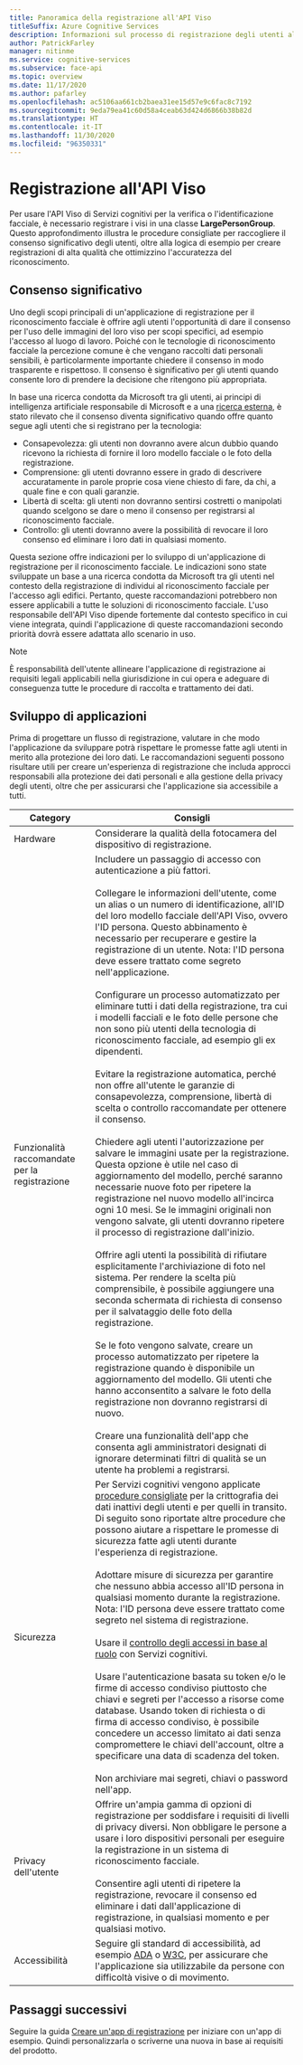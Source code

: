 ```yaml
---
title: Panoramica della registrazione all'API Viso
titleSuffix: Azure Cognitive Services
description: Informazioni sul processo di registrazione degli utenti al servizio di riconoscimento volto Viso.
author: PatrickFarley
manager: nitinme
ms.service: cognitive-services
ms.subservice: face-api
ms.topic: overview
ms.date: 11/17/2020
ms.author: pafarley
ms.openlocfilehash: ac5106aa661cb2baea31ee15d57e9c6fac8c7192
ms.sourcegitcommit: 9eda79ea41c60d58a4ceab63d424d6866b38b82d
ms.translationtype: HT
ms.contentlocale: it-IT
ms.lasthandoff: 11/30/2020
ms.locfileid: "96350331"
---
```

# <a name="face-api-enrollment"></a>Registrazione all'API Viso

Per usare l'API Viso di Servizi cognitivi per la verifica o l'identificazione facciale, è necessario registrare i visi in una classe **LargePersonGroup**. Questo approfondimento illustra le procedure consigliate per raccogliere il consenso significativo degli utenti, oltre alla logica di esempio per creare registrazioni di alta qualità che ottimizzino l'accuratezza del riconoscimento.  

## <a name="meaningful-consent"></a>Consenso significativo 

Uno degli scopi principali di un'applicazione di registrazione per il riconoscimento facciale è offrire agli utenti l'opportunità di dare il consenso per l'uso delle immagini del loro viso per scopi specifici, ad esempio l'accesso al luogo di lavoro. Poiché con le tecnologie di riconoscimento facciale la percezione comune è che vengano raccolti dati personali sensibili, è particolarmente importante chiedere il consenso in modo trasparente e rispettoso. Il consenso è significativo per gli utenti quando consente loro di prendere la decisione che ritengono più appropriata.   

In base una ricerca condotta da Microsoft tra gli utenti, ai principi di intelligenza artificiale responsabile di Microsoft e a una [ricerca esterna](ftp://ftp.cs.washington.edu/tr/2000/12/UW-CSE-00-12-02.pdf), è stato rilevato che il consenso diventa significativo quando offre quanto segue agli utenti che si registrano per la tecnologia:

* Consapevolezza: gli utenti non dovranno avere alcun dubbio quando ricevono la richiesta di fornire il loro modello facciale o le foto della registrazione. 
* Comprensione: gli utenti dovranno essere in grado di descrivere accuratamente in parole proprie cosa viene chiesto di fare, da chi, a quale fine e con quali garanzie. 
* Libertà di scelta: gli utenti non dovranno sentirsi costretti o manipolati quando scelgono se dare o meno il consenso per registrarsi al riconoscimento facciale. 
* Controllo: gli utenti dovranno avere la possibilità di revocare il loro consenso ed eliminare i loro dati in qualsiasi momento. 

Questa sezione offre indicazioni per lo sviluppo di un'applicazione di registrazione per il riconoscimento facciale. Le indicazioni sono state sviluppate un base a una ricerca condotta da Microsoft tra gli utenti nel contesto della registrazione di individui al riconoscimento facciale per l'accesso agli edifici. Pertanto, queste raccomandazioni potrebbero non essere applicabili a tutte le soluzioni di riconoscimento facciale. L'uso responsabile dell'API Viso dipende fortemente dal contesto specifico in cui viene integrata, quindi l'applicazione di queste raccomandazioni secondo priorità dovrà essere adattata allo scenario in uso. 

> [!NOTE]
> È responsabilità dell'utente allineare l'applicazione di registrazione ai requisiti legali applicabili nella giurisdizione in cui opera e adeguare di conseguenza tutte le procedure di raccolta e trattamento dei dati.

## <a name="application-development"></a>Sviluppo di applicazioni 

Prima di progettare un flusso di registrazione, valutare in che modo l'applicazione da sviluppare potrà rispettare le promesse fatte agli utenti in merito alla protezione dei loro dati. Le raccomandazioni seguenti possono risultare utili per creare un'esperienza di registrazione che includa approcci responsabili alla protezione dei dati personali e alla gestione della privacy degli utenti, oltre che per assicurarsi che l'applicazione sia accessibile a tutti.  

|Category | Consigli |
|---|---|
|Hardware | Considerare la qualità della fotocamera del dispositivo di registrazione. |
|Funzionalità raccomandate per la registrazione | Includere un passaggio di accesso con autenticazione a più fattori.</br></br>Collegare le informazioni dell'utente, come un alias o un numero di identificazione, all'ID del loro modello facciale dell'API Viso, ovvero l'ID persona. Questo abbinamento è necessario per recuperare e gestire la registrazione di un utente. Nota: l'ID persona deve essere trattato come segreto nell'applicazione.</br></br>Configurare un processo automatizzato per eliminare tutti i dati della registrazione, tra cui i modelli facciali e le foto delle persone che non sono più utenti della tecnologia di riconoscimento facciale, ad esempio gli ex dipendenti.</br></br>Evitare la registrazione automatica, perché non offre all'utente le garanzie di consapevolezza, comprensione, libertà di scelta o controllo raccomandate per ottenere il consenso. </br></br>Chiedere agli utenti l'autorizzazione per salvare le immagini usate per la registrazione. Questa opzione è utile nel caso di aggiornamento del modello, perché saranno necessarie nuove foto per ripetere la registrazione nel nuovo modello all'incirca ogni 10 mesi. Se le immagini originali non vengono salvate, gli utenti dovranno ripetere il processo di registrazione dall'inizio.</br></br>Offrire agli utenti la possibilità di rifiutare esplicitamente l'archiviazione di foto nel sistema. Per rendere la scelta più comprensibile, è possibile aggiungere una seconda schermata di richiesta di consenso per il salvataggio delle foto della registrazione. </br></br>Se le foto vengono salvate, creare un processo automatizzato per ripetere la registrazione quando è disponibile un aggiornamento del modello. Gli utenti che hanno acconsentito a salvare le foto della registrazione non dovranno registrarsi di nuovo. </br></br>Creare una funzionalità dell'app che consenta agli amministratori designati di ignorare determinati filtri di qualità se un utente ha problemi a registrarsi. |
|Sicurezza | Per Servizi cognitivi vengono applicate [procedure consigliate](../cognitive-services-virtual-networks.md?tabs=portal) per la crittografia dei dati inattivi degli utenti e per quelli in transito. Di seguito sono riportate altre procedure che possono aiutare a rispettare le promesse di sicurezza fatte agli utenti durante l'esperienza di registrazione. </br></br>Adottare misure di sicurezza per garantire che nessuno abbia accesso all'ID persona in qualsiasi momento durante la registrazione. Nota: l'ID persona deve essere trattato come segreto nel sistema di registrazione. </br></br>Usare il [controllo degli accessi in base al ruolo](../../role-based-access-control/overview.md) con Servizi cognitivi. </br></br>Usare l'autenticazione basata su token e/o le firme di accesso condiviso piuttosto che chiavi e segreti per l'accesso a risorse come database. Usando token di richiesta o di firma di accesso condiviso, è possibile concedere un accesso limitato ai dati senza compromettere le chiavi dell'account, oltre a specificare una data di scadenza del token. </br></br>Non archiviare mai segreti, chiavi o password nell'app. |
|Privacy dell'utente |Offrire un'ampia gamma di opzioni di registrazione per soddisfare i requisiti di livelli di privacy diversi. Non obbligare le persone a usare i loro dispositivi personali per eseguire la registrazione in un sistema di riconoscimento facciale. </br></br>Consentire agli utenti di ripetere la registrazione, revocare il consenso ed eliminare i dati dall'applicazione di registrazione, in qualsiasi momento e per qualsiasi motivo. |
|Accessibilità |Seguire gli standard di accessibilità, ad esempio [ADA](https://www.ada.gov/regs2010/2010ADAStandards/2010ADAstandards.htm) o [W3C](https://www.w3.org/TR/WCAG21/), per assicurare che l'applicazione sia utilizzabile da persone con difficoltà visive o di movimento. |

## <a name="next-steps"></a>Passaggi successivi  

Seguire la guida [Creare un'app di registrazione](build-enrollment-app.md) per iniziare con un'app di esempio. Quindi personalizzarla o scriverne una nuova in base ai requisiti del prodotto.